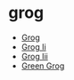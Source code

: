 # grog

 * [Grog](../index/g/grog-200076.json)
 * [Grog Ii](../index/g/grog-ii-200914.json)
 * [Grog Iii](../index/g/grog-iii-200919.json)
 * [Green Grog](../index/g/green-grog.json)

